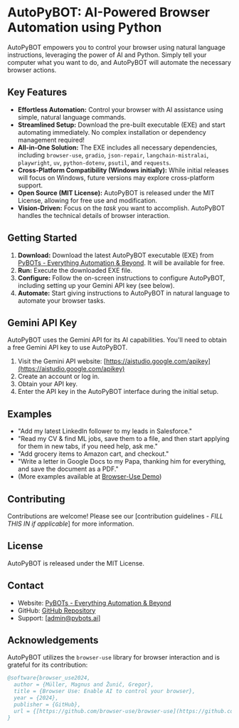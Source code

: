 # AutoPyBOT: AI-Powered Browser Automation using Python

AutoPyBOT empowers you to control your browser using natural language instructions, leveraging the power of AI and Python.  Simply tell your computer what you want to do, and AutoPyBOT will automate the necessary browser actions.

## Key Features

*   **Effortless Automation:** Control your browser with AI assistance using simple, natural language commands.
*   **Streamlined Setup:**  Download the pre-built executable (EXE) and start automating immediately. No complex installation or dependency management required!
*   **All-in-One Solution:** The EXE includes all necessary dependencies, including `browser-use`, `gradio`, `json-repair`, `langchain-mistralai`, `playwright`, `uv`, `python-dotenv`, `psutil`, and `requests`.
*   **Cross-Platform Compatibility (Windows initially):**  While initial releases will focus on Windows, future versions may explore cross-platform support.
*   **Open Source (MIT License):** AutoPyBOT is released under the MIT License, allowing for free use and modification.
*   **Vision-Driven:**  Focus on the *task* you want to accomplish. AutoPyBOT handles the technical details of browser interaction.

## Getting Started

1.  **Download:** Download the latest AutoPyBOT executable (EXE) from [PyBOTs - Everything Automation & Beyond](https://www.pybots.ai).  It will be available for free.
2.  **Run:** Execute the downloaded EXE file.
3.  **Configure:** Follow the on-screen instructions to configure AutoPyBOT, including setting up your Gemini API key (see below).
4.  **Automate:** Start giving instructions to AutoPyBOT in natural language to automate your browser tasks.

## Gemini API Key

AutoPyBOT uses the Gemini API for its AI capabilities.  You'll need to obtain a free Gemini API key to use AutoPyBOT.

1.  Visit the Gemini API website: [https://aistudio.google.com/apikey](https://aistudio.google.com/apikey)
2.  Create an account or log in.
3.  Obtain your API key.
4.  Enter the API key in the AutoPyBOT interface during the initial setup.

## Examples

*   "Add my latest LinkedIn follower to my leads in Salesforce."
*   "Read my CV & find ML jobs, save them to a file, and then start applying for them in new tabs, if you need help, ask me."
*   "Add grocery items to Amazon cart, and checkout."
*   "Write a letter in Google Docs to my Papa, thanking him for everything, and save the document as a PDF."
*   (More examples available at [Browser-Use Demo](https://github.com/browser-use/browser-use?tab=readme-ov-file#demos))

## Contributing

Contributions are welcome!  Please see our [contribution guidelines - *FILL THIS IN if applicable*] for more information.

## License

AutoPyBOT is released under the MIT License.

## Contact

*   Website: [PyBOTs - Everything Automation & Beyond](https://www.pybots.ai/contact)
*   GitHub: [GitHub Repository](https://github.com/py-bots/AutoPyBOT-Browser-UI)
*   Support: [admin@pybots.ai]

## Acknowledgements

AutoPyBOT utilizes the `browser-use` library for browser interaction and is grateful for its contribution:

```bibtex
@software{browser_use2024,
  author = {Müller, Magnus and Žunič, Gregor},
  title = {Browser Use: Enable AI to control your browser},
  year = {2024},
  publisher = {GitHub},
  url = {[https://github.com/browser-use/browser-use](https://github.com/browser-use/browser-use)}
}